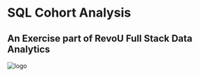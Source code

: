 # SQL Cohort Analysis

## An Exercise part of RevoU Full Stack Data Analytics
![logo](https://journal.revou.co/2021-tech-employee-recap/)